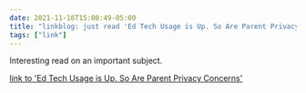 ```yaml
---
date: 2021-11-16T15:08:49-05:00
title: "linkblog: just read 'Ed Tech Usage is Up. So Are Parent Privacy Concerns'"
tags: ["link"]
---
```

Interesting read on an important subject.
 
[link to 'Ed Tech Usage is Up. So Are Parent Privacy Concerns'](https://www.edweek.org/technology/ed-tech-usage-is-up-so-are-parent-privacy-concerns/2021/11)
